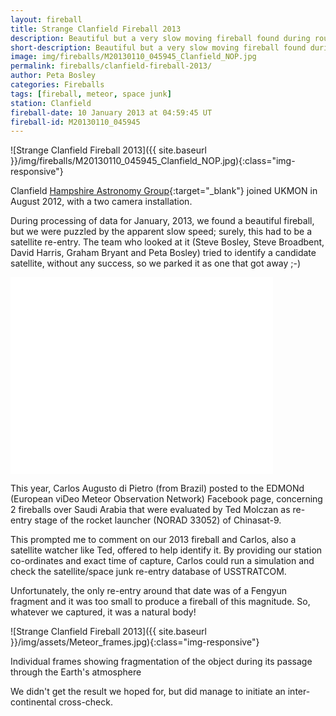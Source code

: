 ```yaml
---
layout: fireball
title: Strange Clanfield Fireball 2013
description: Beautiful but a very slow moving fireball found during routine camera maintenance
short-description: Beautiful but a very slow moving fireball found during routine camera maintenance
image: img/fireballs/M20130110_045945_Clanfield_NOP.jpg
permalink: fireballs/clanfield-fireball-2013/
author: Peta Bosley
categories: Fireballs
tags: [fireball, meteor, space junk]
station: Clanfield
fireball-date: 10 January 2013 at 04:59:45 UT
fireball-id: M20130110_045945
---
```


![Strange Clanfield Fireball 2013]({{ site.baseurl }}/img/fireballs/M20130110_045945_Clanfield_NOP.jpg){:class="img-responsive"}

Clanfield [Hampshire Astronomy Group](http://www.hantsastro.org.uk/){:target="\_blank"} joined UKMON in August 2012, with a two camera installation.

During processing of data for January, 2013, we found a beautiful fireball, but we were puzzled by the apparent slow speed; surely, this had to be a satellite re-entry. The team who looked at it (Steve Bosley, Steve Broadbent, David Harris, Graham Bryant and Peta Bosley) tried to identify a candidate satellite, without any success, so we parked it as one that got away ;-)

<iframe src="//www.youtube.com/embed/EqnuPkhUHRA" height="315" width="420" allowfullscreen="" frameborder="0"></iframe>

This year, Carlos Augusto di Pietro (from Brazil) posted to the EDMONd (European viDeo Meteor Observation Network) Facebook page, concerning 2 fireballs over Saudi Arabia that were evaluated by Ted Molczan as re-entry stage of the rocket launcher (NORAD 33052) of Chinasat-9.

This prompted me to comment on our 2013 fireball and Carlos, also a satellite watcher like Ted, offered to help identify it. By providing our station co-ordinates and exact time of capture, Carlos could run a simulation and check the satellite/space junk re-entry database of USSTRATCOM.

Unfortunately, the only re-entry around that date was of a Fengyun fragment and it was too small to produce a fireball of this magnitude. So, whatever we captured, it was a natural body!

![Strange Clanfield Fireball 2013]({{ site.baseurl }}/img/assets/Meteor_frames.jpg){:class="img-responsive"}

Individual frames showing fragmentation of the object during its passage through the Earth's atmosphere

We didn't get the result we hoped for, but did manage to initiate an inter-continental cross-check.
